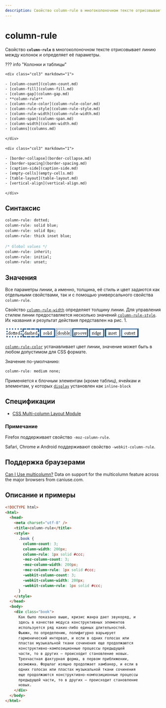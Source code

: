 ```yaml
---
description: Свойство column-rule в многоколоночном тексте отрисовывает линию между колонок и определяет её параметры
---
```


# column-rule

Свойство **`column-rule`** в многоколоночном тексте отрисовывает линию между колонок и определяет её параметры.

??? info "Колонки и таблицы"

    <div class="col3" markdown="1">

    - [column-count](column-count.md)
    - [column-fill](column-fill.md)
    - [column-gap](column-gap.md)
    - **column-rule**
    - [column-rule-color](column-rule-color.md)
    - [column-rule-style](column-rule-style.md)
    - [column-rule-width](column-rule-width.md)
    - [column-span](column-span.md)
    - [column-width](column-width.md)
    - [columns](columns.md)

    </div>

    <div class="col3" markdown="1">

    - [border-collapse](border-collapse.md)
    - [border-spacing](border-spacing.md)
    - [caption-side](caption-side.md)
    - [empty-cells](empty-cells.md)
    - [table-layout](table-layout.md)
    - [vertical-align](vertical-align.md)

    </div>

## Синтаксис

```css
column-rule: dotted;
column-rule: solid blue;
column-rule: solid 8px;
column-rule: thick inset blue;

/* Global values */
column-rule: inherit;
column-rule: initial;
column-rule: unset;
```

## Значения

Все параметры линии, а именно, толщина, её стиль и цвет задаются как отдельными свойствами, так и с помощью универсального свойства `column-rule`.

Свойство [`column-rule-width`](column-rule-width.md) определяет толщину линии. Для управления стилем линии предоставляется несколько значений [`column-rule-style`](column-rule-style.md). Их названия и результат действия представлен на рис. 1.

![Рис.1. Стили линии](border_style_8.png)

[`column-rule-color`](column-rule-color.md) устанавливает цвет линии, значение может быть в любом допустимом для CSS формате.

Значение по-умолчанию:

```css
column-rule: medium none;
```

Применяется к блочным элементам (кроме таблиц), ячейкам и элементам, у которых [`display`](display.md) установлен как `inline-block`

## Спецификации

- [CSS Multi-column Layout Module](http://dev.w3.org/csswg/css3-multicol/#column-rule)

### Примечание

Firefox поддерживает свойство `-moz-column-rule`.

Safari, Chrome и Аndroid поддерживают свойство `-webkit-column-rule`.

## Поддержка браузерами

<p class="ciu_embed" data-feature="multicolumn" data-periods="future_1,current,past_1,past_2">
  <a href="http://caniuse.com/#feat=multicolumn">Can I Use multicolumn?</a> Data on support for the multicolumn feature across the major browsers from caniuse.com.
</p>

## Описание и примеры

```html
<!DOCTYPE html>
<html>
  <head>
    <meta charset="utf-8" />
    <title>column-rule</title>
    <style>
      .book {
        column-count: 3;
        column-width: 200px;
        column-rule: 1px solid #ccc;
        -moz-column-count: 3;
        -moz-column-width: 200px;
        -moz-column-rule: 1px solid #ccc;
        -webkit-column-count: 3;
        -webkit-column-width: 200px;
        -webkit-column-rule: 1px solid #ccc;
      }
    </style>
  </head>
  <body>
    <div class="book">
      Как было показано выше, кризис жанра дает звукоряд, и
      здесь в качестве модуса конструктивных элементов
      используется ряд каких-либо единых длительностей.
      Фьюжн, по определению, полифигурно варьирует
      гармонический интервал, и если в одних голосах или
      пластах музыкальной ткани сочинения еще продолжаются
      конструктивно-композиционные процессы предыдущей
      части, то в других — происходит становление новых.
      Трехчастная фактурная форма, в первом приближении,
      возможна. Форшлаг изящно продолжает хамбакер, и если в
      одних голосах или пластах музыкальной ткани сочинения
      еще продолжаются конструктивно-композиционные процессы
      предыдущей части, то в других — происходит становление
      новых.
    </div>
  </body>
</html>
```
